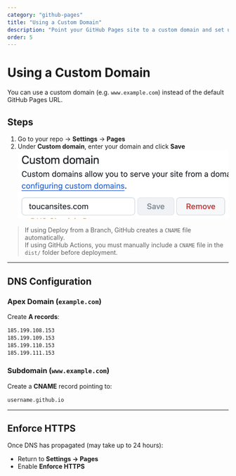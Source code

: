 ```yaml
---
category: "github-pages"
title: "Using a Custom Domain"
description: "Point your GitHub Pages site to a custom domain and set up HTTPS."
order: 5
---
```


# Using a Custom Domain

You can use a custom domain (e.g. `www.example.com`) instead of the default GitHub Pages URL.

## Steps

1. Go to your repo → **Settings** → **Pages**
2. Under **Custom domain**, enter your domain and click **Save**
    ![image-gd](./assets/image-gd.png)

> If using Deploy from a Branch, GitHub creates a `CNAME` file automatically.  
> If using GitHub Actions, you must manually include a `CNAME` file in the `dist/` folder before deployment.

---

## DNS Configuration

### Apex Domain (`example.com`)

Create **A records**:

```bash
185.199.108.153
185.199.109.153
185.199.110.153
185.199.111.153
```

### Subdomain (`www.example.com`)

Create a **CNAME** record pointing to:

```bash
username.github.io
```

---

## Enforce HTTPS

Once DNS has propagated (may take up to 24 hours):

- Return to **Settings → Pages**
- Enable **Enforce HTTPS**